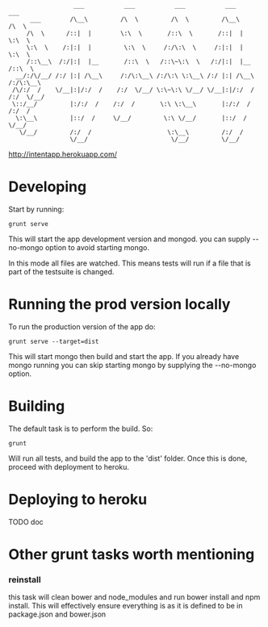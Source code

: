                       ___           ___           ___           ___           ___     
          ___        /\__\         /\  \         /\  \         /\__\         /\  \    
         /\  \      /::|  |        \:\  \       /::\  \       /::|  |        \:\  \   
         \:\  \    /:|:|  |         \:\  \     /:/\:\  \     /:|:|  |         \:\  \  
         /::\__\  /:/|:|  |__       /::\  \   /::\~\:\  \   /:/|:|  |__       /::\  \ 
      __/:/\/__/ /:/ |:| /\__\     /:/\:\__\ /:/\:\ \:\__\ /:/ |:| /\__\     /:/\:\__\
     /\/:/  /    \/__|:|/:/  /    /:/  \/__/ \:\~\:\ \/__/ \/__|:|/:/  /    /:/  \/__/
     \::/__/         |:/:/  /    /:/  /       \:\ \:\__\       |:/:/  /    /:/  /     
      \:\__\         |::/  /     \/__/         \:\ \/__/       |::/  /     \/__/      
       \/__/         /:/  /                     \:\__\         /:/  /                 
                     \/__/                       \/__/         \/__/                                                      

http://intentapp.herokuapp.com/

# Developing

Start by running:

    grunt serve 

This will start the app development version and mongod. you can supply --no-mongo option to avoid starting mongo.

In this mode all files are watched. This means tests will run if a file that is part of the testsuite is changed.

# Running the prod version locally

To run the production version of the app do:

    grunt serve --target=dist

This will start mongo then build and start the app.
If you already have mongo running you can skip starting mongo by supplying the --no-mongo option.

# Building

The default task is to perform the build. So:

    grunt

Will run all tests, and build the app to the 'dist' folder. 
Once this is done, proceed with deployment to heroku.

# Deploying to heroku

TODO doc

# Other grunt tasks worth mentioning

### reinstall

  this task will clean bower and node_modules and run bower install and npm install. This will effectively ensure everything is as it is defined to be in package.json and bower.json
